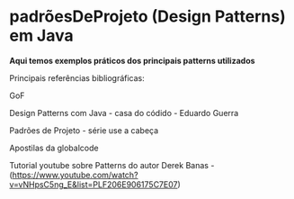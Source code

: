 # padrõesDeProjeto (Design Patterns) em Java
<b>Aqui temos exemplos práticos dos principais patterns utilizados</b>

Principais referências bibliográficas:

GoF

Design Patterns com Java - casa do códido - Eduardo Guerra

Padrões de Projeto - série use a cabeça

Apostilas da globalcode

Tutorial youtube sobre Patterns do autor Derek Banas - (https://www.youtube.com/watch?v=vNHpsC5ng_E&list=PLF206E906175C7E07)

